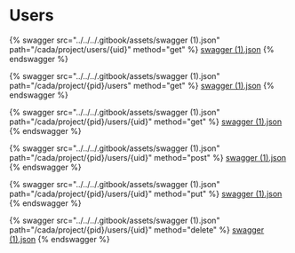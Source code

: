 # Users

{% swagger src="../../../.gitbook/assets/swagger (1).json" path="/cada/project/users/{uid}" method="get" %}
[swagger (1).json](<../../../.gitbook/assets/swagger (1).json>)
{% endswagger %}

{% swagger src="../../../.gitbook/assets/swagger (1).json" path="/cada/project/{pid}/users" method="get" %}
[swagger (1).json](<../../../.gitbook/assets/swagger (1).json>)
{% endswagger %}

{% swagger src="../../../.gitbook/assets/swagger (1).json" path="/cada/project/{pid}/users/{uid}" method="get" %}
[swagger (1).json](<../../../.gitbook/assets/swagger (1).json>)
{% endswagger %}

{% swagger src="../../../.gitbook/assets/swagger (1).json" path="/cada/project/{pid}/users/{uid}" method="post" %}
[swagger (1).json](<../../../.gitbook/assets/swagger (1).json>)
{% endswagger %}

{% swagger src="../../../.gitbook/assets/swagger (1).json" path="/cada/project/{pid}/users/{uid}" method="put" %}
[swagger (1).json](<../../../.gitbook/assets/swagger (1).json>)
{% endswagger %}

{% swagger src="../../../.gitbook/assets/swagger (1).json" path="/cada/project/{pid}/users/{uid}" method="delete" %}
[swagger (1).json](<../../../.gitbook/assets/swagger (1).json>)
{% endswagger %}
